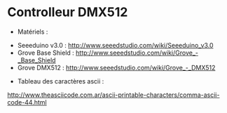 Controlleur DMX512
==================

* Matériels : 

- Seeeduino v3.0 : http://www.seeedstudio.com/wiki/Seeeduino_v3.0
- Grove Base Shield : http://www.seeedstudio.com/wiki/Grove_-_Base_Shield
- Grove DMX512 : http://www.seeedstudio.com/wiki/Grove_-_DMX512

* Tableau des caractères ascii :

http://www.theasciicode.com.ar/ascii-printable-characters/comma-ascii-code-44.html
